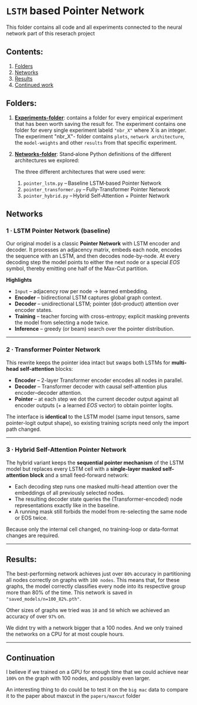
# `LSTM` based Pointer Network
This folder contains all code and all experiments connected to the neural network part of this reserach project
## Contents:
1. [Folders](#folders)
2. [Networks](#networks)
3. [Results](#results)
4. [Continued work](#continuation)


## Folders:
1. __[Experiments-folder](experiments)__: contains a folder for every empirical experiment that has been worth saving the result for. The experiment contains one folder for every single experiment labeld `"nbr_X"` where X is an integer. The experiment "nbr_X"- folder contains `plots`, `network architecture`, the `model-weights` and other `results` from that specific experiment.

2. __[Networks-folder](networks)__: Stand‑alone Python definitions of the different architectures we explored:

   The three different architectures that were used were:
    1. `pointer_lstm.py` – Baseline LSTM‑based Pointer Network
    2. `pointer_transformer.py` – Fully‑Transformer Pointer Network
    3. `pointer_hybrid.py` – Hybrid Self‑Attention + Pointer Network





## Networks


### 1 · LSTM Pointer Network (baseline)

Our original model is a classic **Pointer Network** with LSTM encoder and decoder. It processes an adjacency matrix, embeds each node, encodes the sequence with an LSTM, and then decodes node-by-node. At every decoding step the model points to either the next node or a special *EOS* symbol, thereby emitting one half of the Max-Cut partition.

__Highlights__
* `Input` – adjacency row per node → learned embedding.  
* **Encoder** – bidirectional LSTM captures global graph context.  
* **Decoder** – unidirectional LSTM; pointer (dot-product) attention over encoder states.  
* **Training** – teacher forcing with cross-entropy; explicit masking prevents the model from selecting a node twice.  
* **Inference** – greedy (or beam) search over the pointer distribution.  

---

### 2 · Transformer Pointer Network

This rewrite keeps the pointer idea intact but swaps both LSTMs for **multi-head self-attention** blocks:

* **Encoder** – 2-layer Transformer encoder encodes all nodes in parallel.  
* **Decoder** – Transformer decoder with causal self-attention plus encoder–decoder attention.  
* **Pointer** – at each step we dot the current decoder output against all encoder outputs (+ a learned *EOS* vector) to obtain pointer logits.

The interface is **identical** to the LSTM model (same input tensors, same pointer-logit output shape), so existing training scripts need only the import path changed.

---

### 3 · Hybrid Self-Attention Pointer Network

The hybrid variant keeps the **sequential pointer mechanism** of the LSTM model but replaces every LSTM cell with a **single-layer masked self-attention block** and a small feed-forward network:

* Each decoding step runs one masked multi-head attention over the embeddings of all previously selected nodes.  
* The resulting decoder state queries the (Transformer-encoded) node representations exactly like in the baseline.  
* A running mask still forbids the model from re-selecting the same node or EOS twice.  

Because only the internal cell changed, no training-loop or data-format changes are required.

---



## Results:
The best-performing network achieves just over `80%` accuracy in partitioning all nodes correctly on graphs with `100 nodes`. This means that, for these graphs, the model correctly classifies every node into its respective group more than 80% of the time. This network is saved in `"saved_models/n=100_82%.pth"`.

Other sizes of graphs we tried was `10` and `50` which we achieved an accuracy of over `97%` on.

We didnt try with a network bigger that a 100 nodes. And we only trained the networks on a CPU for at most couple hours.

---


## Continuation
I believe if we trained on a GPU for enough time that we could achieve near `100%` on the graph with 100 nodes, and possibly even larger.

An interesting thing to do could be to test it on the `big mac` data to compare it to the paper about maxcut in the `papers/maxcut` folder
